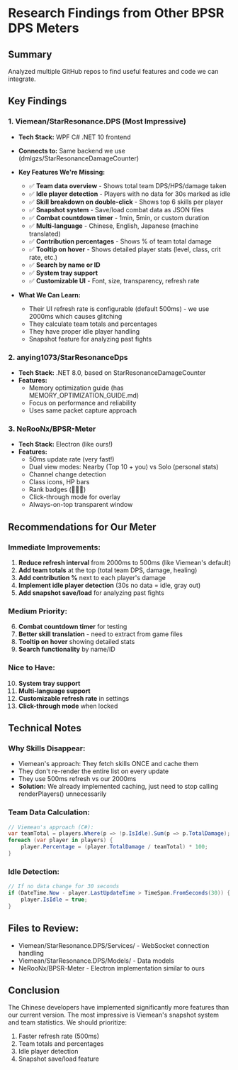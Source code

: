 # Research Findings from Other BPSR DPS Meters

## Summary
Analyzed multiple GitHub repos to find useful features and code we can integrate.

## Key Findings

### 1. **Viemean/StarResonance.DPS** (Most Impressive)
- **Tech Stack:** WPF C# .NET 10 frontend
- **Connects to:** Same backend we use (dmlgzs/StarResonanceDamageCounter)
- **Key Features We're Missing:**
  - ✅ **Team data overview** - Shows total team DPS/HPS/damage taken
  - ✅ **Idle player detection** - Players with no data for 30s marked as idle
  - ✅ **Skill breakdown on double-click** - Shows top 6 skills per player
  - ✅ **Snapshot system** - Save/load combat data as JSON files
  - ✅ **Combat countdown timer** - 1min, 5min, or custom duration
  - ✅ **Multi-language** - Chinese, English, Japanese (machine translated)
  - ✅ **Contribution percentages** - Shows % of team total damage
  - ✅ **Tooltip on hover** - Shows detailed player stats (level, class, crit rate, etc.)
  - ✅ **Search by name or ID**
  - ✅ **System tray support**
  - ✅ **Customizable UI** - Font, size, transparency, refresh rate
  
- **What We Can Learn:**
  - Their UI refresh rate is configurable (default 500ms) - we use 2000ms which causes glitching
  - They calculate team totals and percentages
  - They have proper idle player handling
  - Snapshot feature for analyzing past fights

### 2. **anying1073/StarResonanceDps**
- **Tech Stack:** .NET 8.0, based on StarResonanceDamageCounter
- **Features:**
  - Memory optimization guide (has MEMORY_OPTIMIZATION_GUIDE.md)
  - Focus on performance and reliability
  - Uses same packet capture approach

### 3. **NeRooNx/BPSR-Meter**
- **Tech Stack:** Electron (like ours!)
- **Features:**
  - 50ms update rate (very fast!)
  - Dual view modes: Nearby (Top 10 + you) vs Solo (personal stats)
  - Channel change detection
  - Class icons, HP bars
  - Rank badges (🥇🥈🥉)
  - Click-through mode for overlay
  - Always-on-top transparent window

## Recommendations for Our Meter

### Immediate Improvements:
1. **Reduce refresh interval** from 2000ms to 500ms (like Viemean's default)
2. **Add team totals** at the top (total team DPS, damage, healing)
3. **Add contribution %** next to each player's damage
4. **Implement idle player detection** (30s no data = idle, gray out)
5. **Add snapshot save/load** for analyzing past fights

### Medium Priority:
6. **Combat countdown timer** for testing
7. **Better skill translation** - need to extract from game files
8. **Tooltip on hover** showing detailed stats
9. **Search functionality** by name/ID

### Nice to Have:
10. **System tray support**
11. **Multi-language support**
12. **Customizable refresh rate** in settings
13. **Click-through mode** when locked

## Technical Notes

### Why Skills Disappear:
- Viemean's approach: They fetch skills ONCE and cache them
- They don't re-render the entire list on every update
- They use 500ms refresh vs our 2000ms
- **Solution:** We already implemented caching, just need to stop calling renderPlayers() unnecessarily

### Team Data Calculation:
```csharp
// Viemean's approach (C#):
var teamTotal = players.Where(p => !p.IsIdle).Sum(p => p.TotalDamage);
foreach (var player in players) {
    player.Percentage = (player.TotalDamage / teamTotal) * 100;
}
```

### Idle Detection:
```csharp
// If no data change for 30 seconds
if (DateTime.Now - player.LastUpdateTime > TimeSpan.FromSeconds(30)) {
    player.IsIdle = true;
}
```

## Files to Review:
- Viemean/StarResonance.DPS/Services/ - WebSocket connection handling
- Viemean/StarResonance.DPS/Models/ - Data models
- NeRooNx/BPSR-Meter - Electron implementation similar to ours

## Conclusion
The Chinese developers have implemented significantly more features than our current version. The most impressive is Viemean's snapshot system and team statistics. We should prioritize:
1. Faster refresh rate (500ms)
2. Team totals and percentages
3. Idle player detection
4. Snapshot save/load feature
